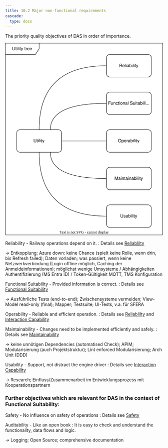 ```yaml
---
title: 10.2 Major non-functional requirements
cascade:
  type: docs
---
```


The priority quality objectives of DAS in order of importance.

![](utility_tree.svg)

Reliability - Railway operations depend on it.
: Details see [Reliablilty](01_quality_tree.md)

-> Entkopplung; Azure down: keine Chance (spielt keine Rolle, wenn drin, bis Refresh
failed); Daten vorladen; was passiert, wenn keine Netzwerkverbindung (Login offline möglich, Caching
der Anmeldeinformationen); möglichst wenige Umsysteme / Abhängigkeiten
Authentifizierung (MS Entra ID) / Token-Gültigkeit MQTT, TMS Konfiguration

Functional Suitability - Provided information is correct.
: Details see [Functional Suitability](01_quality_tree.md)

-> Ausführliche Tests (end-to-end); Zwischensysteme vermeiden; View-Model read-only (final); Mapper;
Testsuite; UI-Tests, v.a. für SFERA

Operability - Reliable and efficient operation.
: Details see [Reliablilty](01_quality_tree.md) and [Interaction Capability](01_quality_tree.md)

Maintainability - Changes need to be implemented efficiently and safely.
: Details see [Maintainability](01_quality_tree.md)

-> keine unnötigen Dependencies (automatised Check); APIM; Modularisierung (auch Projektstruktur); Lint enforced Modularisierung; Arch Unit (DDD)

Usability - Support, not distract the engine driver
: Details see [Interaction Capability](01_quality_tree.md)

-> Research; Einfluss/Zusammenarbeit im Entwicklungsprozess mit Kooperationspartnern

### Further objectives which are relevant for DAS in the context of Functional Suitability:

Safety - No influence on safety of operations
: Details see [Safety](01_quality_tree.md)

Auditability - Like an open book
: It is easy to check and understand the functionality, data flows and logic.

-> Logging; Open Source; comprehensive documentation
